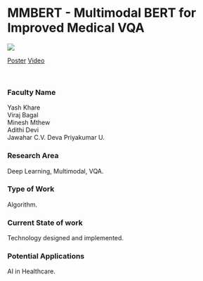 # MMBERT - Multimodal BERT for Improved Medical VQA

![](https://i.imgur.com/gGQKZ1M.png)

[Poster](03.%20MMBERT%20-%20Multimodal%20BERT%20for%20Improved%20Medical%20VQA.pdf)
[Video](https://youtu.be/rOblO6OqLA0)

<br>


### Faculty Name

Yash Khare<br>
Viraj Bagal<br>
Minesh Mthew<br>
Adithi Devi<br>
Jawahar C.V. Deva Priyakumar U.


### Research Area

Deep Learning, Multimodal, VQA.


### Type of Work

Algorithm.


### Current State of work

Technology designed and implemented.


### Potential Applications

AI in Healthcare.
